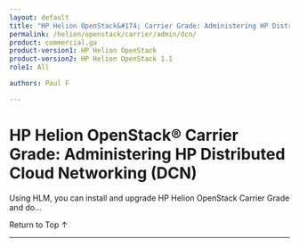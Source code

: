 ```yaml
---
layout: default
title: "HP Helion OpenStack&#174; Carrier Grade: Administering HP Distributed Cloud Networking (DCN)"
permalink: /helion/openstack/carrier/admin/dcn/
product: commercial.ga
product-version1: HP Helion OpenStack
product-version2: HP Helion OpenStack 1.1
role1: All

authors: Paul F

---
```

<!--UNDER REVISION-->

<script>

function PageRefresh {
onLoad="window.refresh"
}

PageRefresh();

</script>

<!--
<p style="font-size: small;"> <a href="/helion/openstack/1.1/3rd-party-license-agreements/">&#9664; PREV</a> | <a href="/helion/openstack/1.1/">&#9650; UP</a> | NEXT &#9654; </p>
-->

# HP Helion OpenStack&#174; Carrier Grade: Administering HP Distributed Cloud Networking (DCN)

Using HLM, you can install and upgrade HP Helion OpenStack Carrier Grade and do...


<a href="#top" style="padding:14px 0px 14px 0px; text-decoration: none;"> Return to Top &#8593; </a>
 
----
